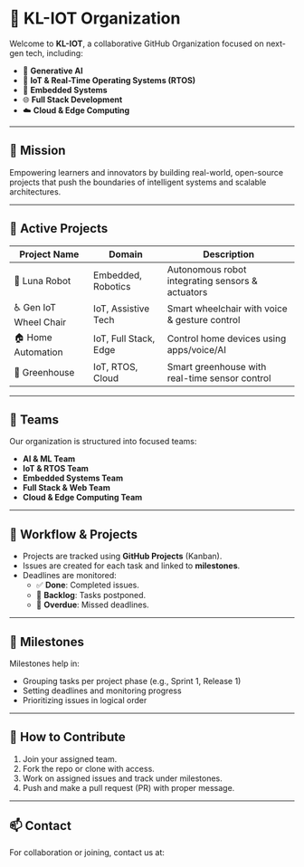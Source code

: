 # 🤖 KL-IOT Organization

Welcome to **KL-IOT**, a collaborative GitHub Organization focused on next-gen tech, including:

- 🔮 **Generative AI**
- 📡 **IoT & Real-Time Operating Systems (RTOS)**
- 🧠 **Embedded Systems**
- 🌐 **Full Stack Development**
- ☁️ **Cloud & Edge Computing**

---

## 🚀 Mission

Empowering learners and innovators by building real-world, open-source projects that push the boundaries of intelligent systems and scalable architectures.

---

## 📁 Active Projects

| Project Name           | Domain                         | Description                                       |
|------------------------|--------------------------------|---------------------------------------------------|
| 🌙 Luna Robot          | Embedded, Robotics             | Autonomous robot integrating sensors & actuators |
| ♿ Gen IoT Wheel Chair | IoT, Assistive Tech            | Smart wheelchair with voice & gesture control    |
| 🏠 Home Automation     | IoT, Full Stack, Edge          | Control home devices using apps/voice/AI         |
| 🌱 Greenhouse          | IoT, RTOS, Cloud               | Smart greenhouse with real-time sensor control   |

---

## 👥 Teams

Our organization is structured into focused teams:

- **AI & ML Team**
- **IoT & RTOS Team**
- **Embedded Systems Team**
- **Full Stack & Web Team**
- **Cloud & Edge Computing Team**

---

## 📌 Workflow & Projects

- Projects are tracked using **GitHub Projects** (Kanban).
- Issues are created for each task and linked to **milestones**.
- Deadlines are monitored:
  - ✅ **Done**: Completed issues.
  - 🔁 **Backlog**: Tasks postponed.
  - 🚨 **Overdue**: Missed deadlines.

---

## 📅 Milestones

Milestones help in:
- Grouping tasks per project phase (e.g., Sprint 1, Release 1)
- Setting deadlines and monitoring progress
- Prioritizing issues in logical order

---

## 🤝 How to Contribute

1. Join your assigned team.
2. Fork the repo or clone with access.
3. Work on assigned issues and track under milestones.
4. Push and make a pull request (PR) with proper message.

---

## 📫 Contact

For collaboration or joining, contact us at:


